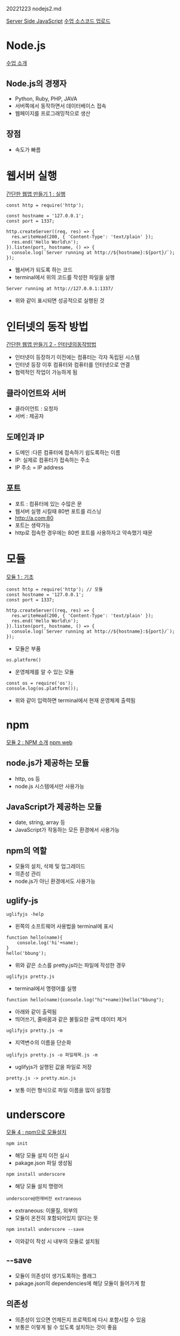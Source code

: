 20221223 nodejs2.md

[Server Side JavaScript](https://youtube.com/playlist?list=PLuHgQVnccGMBnrdKRODJmbH7UZ2A48LBK)
[수업 소스코드 업로드](https://opentutorials.org/module/2026/11850)

# Node.js
[수업 소개](https://youtu.be/60zErcCmBfM)

## Node.js의 경쟁자
- Python, Ruby, PHP, JAVA
- 서버쪽에서 동작하면서 데이터베이스 접속
- 웹페이지를 프로그래밍적으로 생산

## 장점
- 속도가 빠름

# 웹서버 실행
[간단한 웹앱 만들기 1 : 실행](https://youtu.be/1yrdmt-YaFg)

```
const http = require('http');
 
const hostname = '127.0.0.1';
const port = 1337;
 
http.createServer((req, res) => {
  res.writeHead(200, { 'Content-Type': 'text/plain' });
  res.end('Hello World\n');
}).listen(port, hostname, () => {
  console.log(`Server running at http://${hostname}:${port}/`);
});
```
- 웹서버가 되도록 하는 코드
- terminal에서 위의 코드를 작성한 파일을 실행

```
Server running at http://127.0.0.1:1337/
```
- 위와 같이 표시되면 성공적으로 실행된 것


# 인터넷의 동작 방법
[간단한 웹앱 만들기 2 - 인터넷의동작방법](https://youtu.be/hpZ0bLk6G-o)

- 인터넷이 등장하기 이전에는 컴퓨터는 각자 독립된 시스템 
- 인터넷 등장 이후 컴퓨터와 컴퓨터를 인터넷으로 연결
- 협력적인 작업이 가능하게 됨

## 클라이언트와 서버
- 클라이언트 : 요청자
- 서버 : 제공자

## 도메인과 IP
- 도메인 :다른 컴퓨터에 접속하기 쉽도록하는 이름
- IP: 실제로 컴퓨터가 접속하는 주소
- IP 주소 = IP address

## 포트
- 포트 : 컴퓨터에 있는 수많은 문
- 웹서버 실행 시킬때 80번 포트를 리스닝 
- http://a.com:80
- 포트는 생략가능
- http로 접속한 경우에는 80번 포트를 사용하자고 약속했기 때문


# 모듈
[모듈 1 : 기초](https://youtu.be/NrQZtdwAV0c)


```
const http = require('http'); // 모듈
const hostname = '127.0.0.1';
const port = 1337;
 
http.createServer((req, res) => {
  res.writeHead(200, { 'Content-Type': 'text/plain' });
  res.end('Hello World\n');
}).listen(port, hostname, () => {
  console.log(`Server running at http://${hostname}:${port}/`);
});
```

- 모듈은 부품

```
os.platform()
```
- 운영체제를 알 수 있는 모듈


```
const os = require('os');
console.log(os.platform()); 
```
- 위와 같이 입력하면 terminal에서 현재 운영체제 출력됨

# npm
[모듈 2 : NPM 소개](https://youtu.be/QHMKCtBPqdM)
[npm web](https://www.npmjs.com/)

## node.js가 제공하는 모듈
- http, os 등
- node.js 시스템에서만 사용가능

## JavaScript가 제공하는 모듈
- date, string, array 등
- JavaScript가 작동하는 모든 환경에서 사용가능

## npm의 역할
- 모듈의 설치, 삭제 및 업그레이드
- 의존성 관리
- node.js가 아닌 환경에서도 사용가능


## uglify-js
```
uglifyjs -help
```
- 왼쪽의 소프트웨어 사용법을 terminal에 표시

```
function hello(name){
    console.log('hi'+name);
}
hello('bbung');
```
- 위와 같은 소스를 pretty.js라는 파일에 작성한 경우

```
uglifyjs pretty.js
```
- terminal에서 명령어를 실행

```
function hello(name){console.log("hi"+name)}hello("bbung");
```
- 아래와 같이 출력됨
- 띄어쓰기, 줄바꿈과 같은 불필요한 공백 데이터 제거

```
uglifyjs pretty.js -m
```
- 지역변수의 이름을 단순화


```
uglifyjs pretty.js -o 파일제목.js -m
```
- uglifyjs가 실행된 값을 파일로 저장

```
pretty.js -> pretty.min.js 
```
- 보통 이런 형식으로 파일 이름을 많이 설정함


# underscore 
[모듈 4 : npm으로 모듈설치](https://youtu.be/MRd0pb2X8FE)


```
npm init
```
- 해당 모듈 설치 이전 실시
- pakage.json 파일 생성됨

```
npm install underscore
```
- 해당 모듈 설치 명령어

```
underscore@현재버전 extraneous
```

- extraneous: 이물질, 외부의
- 모듈이 온전히 포함되어있지 않다는 뜻

```
npm install underscore --save
```
- 이와같이 작성 시 내부의 모듈로 설치됨

## --save
- 모듈이 의존성이 생기도록하는 플래그
- pakage.json의 dependencies에 해당 모듈이 들어가게 함

## 의존성
- 의존성이 있으면 언제든지 프로젝트에 다시 포함시킬 수 있음
- 보통은 이렇게 될 수 있도록 설치하는 것이 좋음
